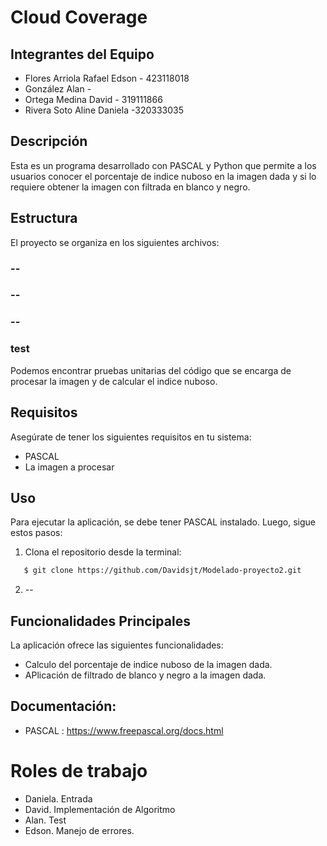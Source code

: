 # Cloud Coverage

## Integrantes del Equipo
* Flores Arriola Rafael Edson - 423118018
* González Alan - 
* Ortega Medina David - 319111866
* Rivera Soto Aline Daniela -320333035

## Descripción
Esta es un programa desarrollado con PASCAL y Python que permite a los usuarios conocer el porcentaje de indice nuboso en la imagen dada y si lo requiere obtener la imagen con filtrada en blanco y negro.

## Estructura 
El proyecto se organiza en los siguientes archivos:

### --

### --

### --
### test
Podemos encontrar pruebas unitarias del código que se encarga de procesar la imagen y de calcular el indice nuboso.

## Requisitos

Asegúrate de tener los siguientes requisitos en tu sistema:

- PASCAL
- La imagen a procesar

## Uso
Para ejecutar la aplicación, se debe tener  PASCAL instalado. Luego, sigue estos pasos:

1. Clona el repositorio desde la terminal:

```bash
   $ git clone https://github.com/Davidsjt/Modelado-proyecto2.git
```

2. --

## Funcionalidades Principales
La aplicación ofrece las siguientes funcionalidades:

- Calculo del porcentaje de indice nuboso de la imagen dada.
- APlicación de filtrado de blanco y negro a la imagen dada.

## Documentación: 

- PASCAL : https://www.freepascal.org/docs.html

# Roles de trabajo

* Daniela. Entrada 
* David. Implementación de Algoritmo
* Alan. Test
* Edson. Manejo de errores.

